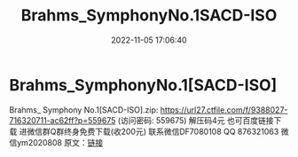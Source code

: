 ﻿---
title: Brahms_SymphonyNo.1SACD-ISO
date: 2022-11-05 17:06:40
categories: 新碟专辑、稀有等精品
tags: 纯音雅乐
---
# Brahms_SymphonyNo.1[SACD-ISO]

Brahms_ Symphony No.1[SACD-ISO].zip:
https://url27.ctfile.com/f/9388027-716320711-ac62ff?p=559675
(访问密码: 559675)
解压码4元
也可百度链接下载
进微信群Q群终身免费下载(收200元)
联系微信DF7080108 QQ 876321063
微信ym2020808
原文：[链接](https://blog.sina.com.cn/s/blog_1647c7e760103105s.html)